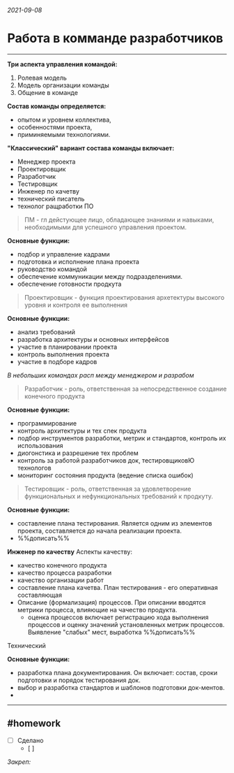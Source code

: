*2021-09-08*

# Работа в комманде разработчиков
---

**Три аспекта управления командой:**
1. Ролевая модель 
2. Модель организации команды
3. Общение в команде

**Состав команды определяется:**
- опытом и уровнем коллектива,
- особенностями проекта,
- приминяемыми технологиями.

**"Классический" вариант состава команды включает:**
-  Менеджер проекта
-  Проектировщик
-  Разработчик
-  Тестировщик
-  Инженер по качетву
-  технический писатель
-  технолог ращработки ПО

>ПМ - гл дейстующее лицо, обладающее знаниями и навыками, необходимыми для успешного управления проектом.

**Основные функции:**
- подбор и управление кадрами
- подготовка и исполнение плана проекта
- руководство командой
- обеспечение коммуникации между подразделениями.
- обеспечение готовности продкута

>Проектировщик - функция проектирования архетектуры высокого уровня и контроля ее выполнения

**Основные функции:**
- анализ требований
- разработка архитектуры и основных интерфейсов
- участие в планировании проекта
- контроль выполнения проекта
- участие в подборе кадров

*В небольших командах расп между менеджером и разрабом*

>Разработчик - роль, ответственная за непосредственное создание конечного продукта

**Основные функции:**
- программирование
- контроль архитектуры и тех спек продукта
- подбор инструментов разработки, метрик и стандартов, контроль их использования
- диогонстика и разрешение тех проблем
- контроль за работой разработчиков док, тестировщиковЮ технологов
- мониторинг состояния продукта (ведение списка ошибок)

>Тестировщик - роль, ответственная за удовлетворение функциональных и нефункциональных требований к продкуту.

**Основные функции:**
- составление плана тестирования. Является одним из элементов проекта, составляется до начала реализации проекта. 
- %%дописать%%

**Инженер по качеству**
Аспекты качеству:
- качество конечного продукта
- качество процесса разработки
- качество организации работ
- составление плана качетва. План тестирования - его оперативная составляющая
- Описание (формализация) процессов. При описании вводятся метрики процесса, влияющие на чачество продукта.
	- оценка процессов включает регистрацию хода выполнения процессов и оценку значений установленных метрик процессов. Выявление "слабых" мест, выработка %%дописать%%

Технический 

**Основные функции:**

- разработка плана документирования. Он включает: состав, сроки подготовки и порядок тестирования док.
- выбор и разработка стандартов и шаблонов подготовки док-ментов.
- 




---

##    #homework 

- [ ]  Сделано
	- [ ] 

_Закреп:_
